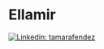 # Ellamir

[![Linkedin: tamarafendez](https://img.shields.io/badge/-Tamara%20Fendez-blue?style=flat-square&logo=Linkedin&logoColor=white&link=https://www.linkedin.com/in/tamarafendez/)](https://www.linkedin.com/in/tamarafendez/)